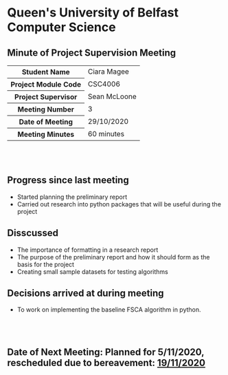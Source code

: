 # Queen's University of Belfast <br> Computer Science

## Minute of Project Supervision Meeting

<table>
  <tr>
    <th>Student Name</th>
    <td>Ciara Magee</td>
  </tr>
  <tr>
    <th>Project Module Code</th>
    <td>CSC4006</td>
  </tr>
  <tr>
    <th>Project Supervisor</th>
    <td>Sean McLoone</td>
  </tr>
  <tr>
    <th>Meeting Number</th>
    <td>3</td>
  </tr>
  <tr>
    <th>Date of Meeting</th>
    <td>29/10/2020</td>
  </tr>
    <tr>
    <th>Meeting Minutes</th>
    <td>60 minutes</td>
  </tr>
</table>

<br><br>

## Progress since last meeting
- Started planning the preliminary report
- Carried out research into python packages that will be useful during the project

## Disscussed
- The importance of formatting in a research report
- The purpose of the preliminary report and how it should form as the basis for the project
- Creating small sample datasets for testing algorithms


## Decisions arrived at during meeting
- To work on implementing the baseline FSCA algorithm in python.



<br><br>
## Date of Next Meeting: Planned for 5/11/2020, rescheduled due to bereavement: [19/11/2020](Meeting_04.md)
